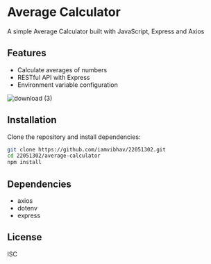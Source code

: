 # Average Calculator

A simple Average Calculator built with JavaScript, Express and Axios

## Features

- Calculate averages of numbers
- RESTful API with Express
- Environment variable configuration

![download (3)](https://github.com/user-attachments/assets/1bfb095d-fe5d-4ee0-8ad4-91973b2b874e)


## Installation

Clone the repository and install dependencies:
```bash
git clone https://github.com/iamvibhav/22051302.git
cd 22051302/average-calculator
npm install
```


## Dependencies

- axios
- dotenv
- express

## License

ISC
